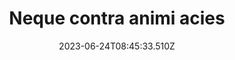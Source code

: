 ---
title: "Neque contra animi acies"
date: 2023-06-24T08:45:33.510Z
permalink: "/neque-contra-animi-acies/"
---